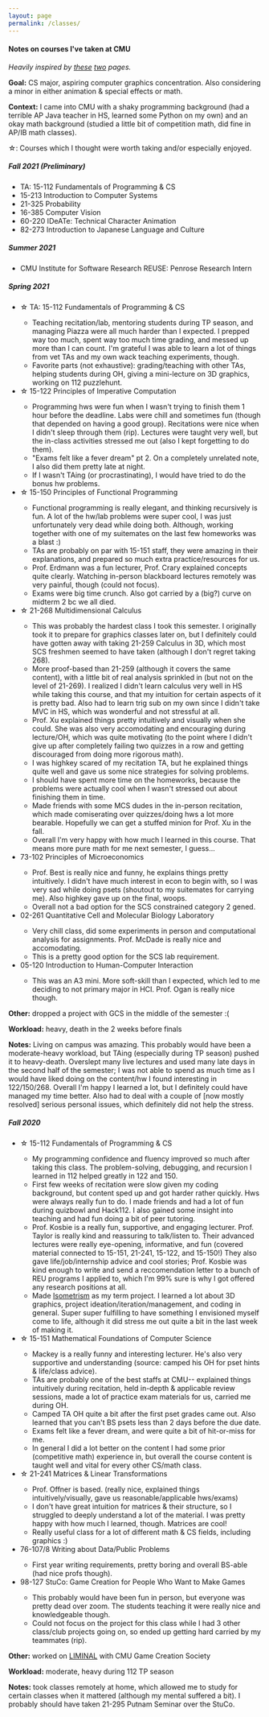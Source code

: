 ```yaml
---
layout: page
permalink: /classes/
--- 
```

<h4><b>Notes on courses I've taken at CMU</b></h4>
<i>Heavily inspired by <a href = "https://thenumbat.github.io/cmu/">these</a> <a href="https://wanshenl.me/courses/reviews/">two</a> pages.</i> 

<b>Goal:</b> CS major, aspiring computer graphics concentration. Also considering a minor in either animation & special effects or math. 

<b>Context:</b> I came into CMU with a shaky programming background (had a terrible AP Java teacher in HS, learned some Python on my own) and an okay math background (studied a little bit of competition math, did fine in AP/IB math classes).

☆: Courses which I thought were worth taking and/or especially enjoyed.

<h5><b>Fall 2021 (Preliminary)</b></h5>
<ul>
    <li>TA: 15-112 Fundamentals of Programming & CS</li>
    <li>15-213 Introduction to Computer Systems</li>
    <li>21-325 Probability</li>
    <li>16-385 Computer Vision</li>
    <li>60-220 IDeATe: Technical Character Animation</li>
    <li>82-273 Introduction to Japanese Language and Culture</li>
</ul>

<h5><b>Summer 2021</b></h5>
<ul>
    <li>CMU Institute for Software Research REUSE: Penrose Research Intern</li>
</ul>

<h5><b>Spring 2021</b></h5>
<ul>
    <li>☆ TA: 15-112 Fundamentals of Programming & CS</li>
        <ul>
            <li>Teaching recitation/lab, mentoring students during TP season, and managing Piazza were all much harder than I expected. I prepped way too much, spent way too much time grading, and messed up more than I can count. I'm grateful I was able to learn a lot of things from vet TAs and my own wack teaching experiments, though.</li>
            <li>Favorite parts (not exhaustive): grading/teaching with other TAs, helping students during OH, giving a mini-lecture on 3D graphics, working on 112 puzzlehunt.</li>
        </ul>
    <li>☆ 15-122 Principles of Imperative Computation</li>
        <ul>
            <li>Programming hws were fun when I wasn't trying to finish them 1 hour before the deadline. Labs were chill and sometimes fun (though that depended on having a good group). Recitations were nice when I didn't sleep through them (rip). Lectures were taught very well, but the in-class activities stressed me out (also I kept forgetting to do them).</li>
            <li>"Exams felt like a fever dream" pt 2. On a completely unrelated note, I also did them pretty late at night.</li>
            <li>If I wasn't TAing (or procrastinating), I would have tried to do the bonus hw problems.</li>
        </ul>
    <li>☆ 15-150 Principles of Functional Programming</li>
        <ul>
            <li>Functional programming is really elegant, and thinking recursively is fun. A lot of the hw/lab problems were super cool, I was just unfortunately very dead while doing both. Although, working together with one of my suitemates on the last few homeworks was a blast :)</li>
            <li>TAs are probably on par with 15-151 staff, they were amazing in their explanations, and prepared so much extra practice/resources for us.</li>
            <li>Prof. Erdmann was a fun lecturer, Prof. Crary explained concepts quite clearly. Watching in-person blackboard lectures remotely was very painful, though (could not focus).</li>
            <li>Exams were big time crunch. Also got carried by a (big?) curve on midterm 2 bc we all died.</li>
        </ul>
    <li>☆ 21-268 Multidimensional Calculus</li>
        <ul>
            <li>This was probably the hardest class I took this semester. I originally took it to prepare for graphics classes later on, but I definitely could have gotten away with taking 21-259 Calculus in 3D, which most SCS freshmen seemed to have taken (although I don't regret taking 268).</li>
            <li>More proof-based than 21-259 (although it covers the same content), with a little bit of real analysis sprinkled in (but not on the level of 21-269). I realized I didn't learn calculus very well in HS while taking this course, and that my intuition for certain aspects of it is pretty bad. Also had to learn trig sub on my own since I didn't take MVC in HS, which was wonderful and not stressful at all.</li>
            <li>Prof. Xu explained things pretty intuitively and visually when she could. She was also very accomodating and encouraging during lecture/OH, which was quite motivating (to the point where I didn't give up after completely failing two quizzes in a row and getting discouraged from doing more rigorous math).</li>
            <li>I was highkey scared of my recitation TA, but he explained things quite well and gave us some nice strategies for solving problems.</li>
            <li>I should have spent more time on the homeworks, because the problems were actually cool when I wasn't stressed out about finishing them in time.</li>
            <li>Made friends with some MCS dudes in the in-person recitation, which made comiserating over quizzes/doing hws a lot more bearable. Hopefully we can get a stuffed minion for Prof. Xu in the fall. </li>
            <li>Overall I'm very happy with how much I learned in this course. That means more pure math for me next semester, I guess...</li>
        </ul>
    <li>73-102 Principles of Microeconomics</li>
        <ul>
            <li>Prof. Best is really nice and funny, he explains things pretty intuitively. I didn't have much interest in econ to begin with, so I was very sad while doing psets (shoutout to my suitemates for carrying me). Also highkey gave up on the final, woops.</li>
            <li>Overall not a bad option for the SCS constrained category 2 gened.</li>
        </ul>
    <li>02-261 Quantitative Cell and Molecular Biology Laboratory</li>
        <ul>
            <li>Very chill class, did some experiments in person and computational analysis for assignments. Prof. McDade is really nice and accomodating. </li>
            <li>This is a pretty good option for the SCS lab requirement.</li>
        </ul>
    <li>05-120 Introduction to Human-Computer Interaction</li>
        <ul>
            <li>This was an A3 mini. More soft-skill than I expected, which led to me deciding to not primary major in HCI. Prof. Ogan is really nice though.</li>
        </ul>
</ul>
<b>Other:</b> dropped a project with GCS in the middle of the semester :(

<b>Workload:</b> heavy, death in the 2 weeks before finals

<b>Notes:</b> Living on campus was amazing. This probably would have been a moderate-heavy workload, but TAing (especially during TP season) pushed it to heavy-death. Overslept many live lectures and used many late days in the second half of the semester; I was not able to spend as much time as I would have liked doing on the content/hw I found interesting in 122/150/268. Overall I'm happy I learned a lot, but I definitely could have managed my time better. Also had to deal with a couple of [now mostly resolved] serious personal issues, which definitely did not help the stress.

<h5><b>Fall 2020</b></h5>
<ul>
    <li>☆ 15-112 Fundamentals of Programming & CS</li>
        <ul>
            <li>My programming confidence and fluency improved so much after taking this class. The problem-solving, debugging, and recursion I learned in 112 helped greatly in 122 and 150.</li>
            <li>First few weeks of recitation were slow given my coding background, but content sped up and got harder rather quickly. Hws were always really fun to do. I made friends and had a lot of fun during quizbowl and Hack112. I also gained some insight into teaching and had fun doing a bit of peer tutoring.</li>
            <li>Prof. Kosbie is a really fun, supportive, and engaging lecturer. Prof. Taylor is really kind and reassuring to talk/listen to. Their advanced lectures were really eye-opening, informative, and fun (covered material connected to 15-151, 21-241, 15-122, and 15-150!) They also gave life/job/internship advice and cool stories; Prof. Kosbie was kind enough to write and send a reccomendation letter to a bunch of REU programs I applied to, which I'm 99% sure is why I got offered any research positions at all.</li>
            <li>Made <a href="https://heleaf.me/code/isometrism/">Isometrism</a> as my term project. I learned a lot about 3D graphics, project ideation/iteration/management, and coding in general. Super super fulfilling to have something I envisioned myself come to life, although it did stress me out quite a bit in the last week of making it.</li>
        </ul>
    <li>☆ 15-151 Mathematical Foundations of Computer Science</li>
        <ul>
            <li>Mackey is a really funny and interesting lecturer. He's also very supportive and understanding (source: camped his OH for pset hints & life/class advice).</li>
            <li>TAs are probably one of the best staffs at CMU-- explained things intuitively during recitation, held in-depth & applicable review sessions, made a lot of practice exam materials for us, carried me during OH.</li>
            <li>Camped TA OH quite a bit after the first pset grades came out. Also learned that you can't BS psets less than 2 days before the due date.</li>
            <li>Exams felt like a fever dream, and were quite a bit of hit-or-miss for me.</li>
            <li>In general I did a lot better on the content I had some prior (competitive math) experience in, but overall the course content is taught well and vital for every other CS/math class.</li>
        </ul>
    <li>☆ 21-241 Matrices & Linear Transformations</li>
        <ul>
            <li>Prof. Offner is based. (really nice, explained things intuitively/visually, gave us reasonable/applicable hws/exams)</li>
            <li>I don't have great intuition for matrices & their structure, so I struggled to deeply understand a lot of the material. I was pretty happy with how much I learned, though. Matrices are cool!</li>
            <li>Really useful class for a lot of different math & CS fields, including graphics :)</li>
        </ul>
    <li>76-107/8 Writing about Data/Public Problems</li>
        <ul>
          <li>First year writing requirements, pretty boring and overall BS-able (had nice profs though).</li>
        </ul>
    <li>98-127 StuCo: Game Creation for People Who Want to Make Games</li>
        <ul>
            <li>This probably would have been fun in person, but everyone was pretty dead over zoom. The students teaching it were really nice and knowledgeable though.</li>
            <li>Could not focus on the project for this class while I had 3 other class/club projects going on, so ended up getting hard carried by my teammates (rip).</li>
        </ul>
</ul>
<b>Other:</b> worked on <a href="https://heleaf.me/code/liminal/">LIMINAL</a> with CMU Game Creation Society

<b>Workload:</b> moderate, heavy during 112 TP season

<b>Notes:</b> took classes remotely at home, which allowed me to study for certain classes when it mattered (although my mental suffered a bit). I probably should have taken 21-295 Putnam Seminar over the StuCo.